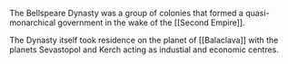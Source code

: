 

The Bellspeare Dynasty was a group of colonies that formed a quasi-monarchical government in the wake of the [[Second Empire]].

The Dynasty itself took residence on the planet of [[Balaclava]] with the planets Sevastopol and Kerch acting as industial and economic centres.